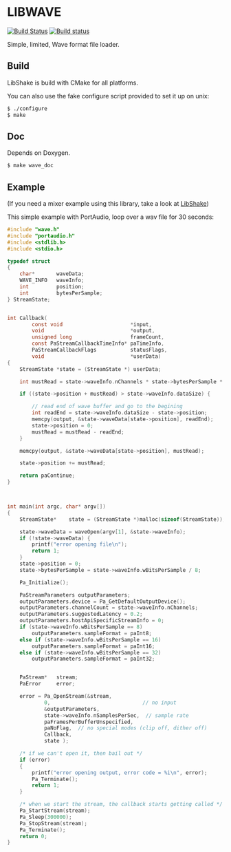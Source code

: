 LIBWAVE
=======
[![Build Status](https://travis-ci.org/ssbx/libwave.svg?branch=master)](https://travis-ci.org/ssbx/libwave)
[![Build status](https://ci.appveyor.com/api/projects/status/lahse3gwdvu6sqsj/branch/master?svg=true)](https://ci.appveyor.com/project/ssbx/libwave/branch/master)

Simple, limited, Wave format file loader.

Build
-----
LibShake is build with CMake for all platforms.

You can also use the fake configure script provided to set it up on unix:
```sh
$ ./configure
$ make
```

Doc
---
Depends on Doxygen.
```sh
$ make wave_doc
```

Example
-------

(If you need a mixer example using this library, take a look at [LibShake](https://github.com/ssbx/libshake))

This simple example with PortAudio, loop over a wav file for 30 seconds:
```c
#include "wave.h"
#include "portaudio.h"
#include <stdlib.h>
#include <stdio.h>

typedef struct
{
    char*       waveData;
    WAVE_INFO   waveInfo;
    int         position;
    int         bytesPerSample;
} StreamState;


int Callback(
        const void                      *input,
        void                            *output,
        unsigned long                   frameCount,
        const PaStreamCallbackTimeInfo* paTimeInfo,
        PaStreamCallbackFlags           statusFlags,
        void                            *userData)
{
    StreamState *state = (StreamState *) userData;

    int mustRead = state->waveInfo.nChannels * state->bytesPerSample * frameCount;

    if ((state->position + mustRead) > state->waveInfo.dataSize) {

        // read end of wave buffer and go to the begining
        int readEnd = state->waveInfo.dataSize - state->position;
        memcpy(output, &state->waveData[state->position], readEnd);
        state->position = 0;
        mustRead = mustRead - readEnd;
    }

    memcpy(output, &state->waveData[state->position], mustRead);

    state->position += mustRead;

    return paContinue;
}



int main(int argc, char* argv[])
{
    StreamState*    state = (StreamState *)malloc(sizeof(StreamState));

    state->waveData = waveOpen(argv[1], &state->waveInfo);
    if (!state->waveData) {
        printf("error opening file\n");
        return 1;
    }
    state->position = 0;
    state->bytesPerSample = state->waveInfo.wBitsPerSample / 8;

    Pa_Initialize();

    PaStreamParameters outputParameters;
    outputParameters.device = Pa_GetDefaultOutputDevice();
    outputParameters.channelCount = state->waveInfo.nChannels;
    outputParameters.suggestedLatency = 0.2;
    outputParameters.hostApiSpecificStreamInfo = 0;
    if (state->waveInfo.wBitsPerSample == 8)
        outputParameters.sampleFormat = paInt8;
    else if (state->waveInfo.wBitsPerSample == 16)
        outputParameters.sampleFormat = paInt16;
    else if (state->waveInfo.wBitsPerSample == 32)
        outputParameters.sampleFormat = paInt32;


    PaStream*   stream;
    PaError     error;

    error = Pa_OpenStream(&stream,
            0,                              // no input
            &outputParameters,
            state->waveInfo.nSamplesPerSec,  // sample rate 
            paFramesPerBufferUnspecified,
            paNoFlag,  // no special modes (clip off, dither off)
            Callback,  
            state ); 

    /* if we can't open it, then bail out */
    if (error)
    {
        printf("error opening output, error code = %i\n", error);
        Pa_Terminate();
        return 1;
    }

    /* when we start the stream, the callback starts getting called */
    Pa_StartStream(stream);
    Pa_Sleep(300000);
    Pa_StopStream(stream);
    Pa_Terminate();
    return 0;
}

```
